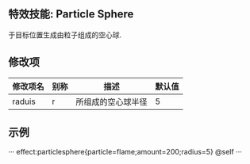 特效技能: Particle Sphere
--------------------------

于目标位置生成由粒子组成的空心球.

修改项
----------

| 修改项名 | 别称    | 描述                                                                                                    | 默认值 |
|-----------|------------|----------------------------------------------------------------------------------------------------------------|---------------|
| raduis | r | 所组成的空心球半径 | 5 |

示例
--------

···
effect:particlesphere{particle=flame;amount=200;radius=5} @self
···
